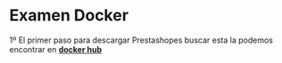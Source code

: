 # Examen Docker

 1º El primer paso para descargar Prestashopes buscar esta la podemos encontrar en  [**docker hub**](https://hub.docker.com/r/prestashop/prestashop/) 
